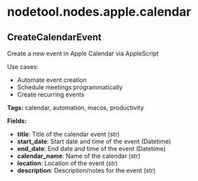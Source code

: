 # nodetool.nodes.apple.calendar

## CreateCalendarEvent

Create a new event in Apple Calendar via AppleScript

Use cases:
- Automate event creation
- Schedule meetings programmatically
- Create recurring events

**Tags:** calendar, automation, macos, productivity

**Fields:**
- **title**: Title of the calendar event (str)
- **start_date**: Start date and time of the event (Datetime)
- **end_date**: End date and time of the event (Datetime)
- **calendar_name**: Name of the calendar (str)
- **location**: Location of the event (str)
- **description**: Description/notes for the event (str)


